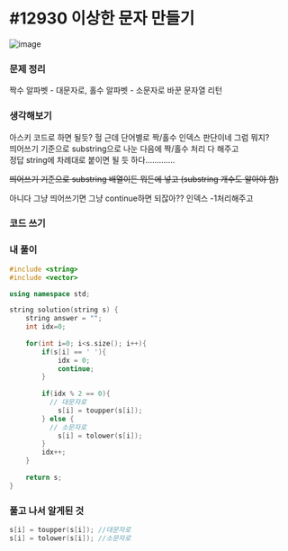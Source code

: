 # #12930 이상한 문자 만들기

![image](https://user-images.githubusercontent.com/28949235/123073793-b3dd5b00-d451-11eb-9982-09ab7f606c9e.png)

### 문제 정리

짝수 알파벳 - 대문자로, 홀수 알파벳 - 소문자로 바꾼 문자열 리턴

### 생각해보기

아스키 코드로 하면 될듯? 헐 근데 단어별로 짝/홀수 인덱스 판단이네 그럼 뭐지?  
띄어쓰기 기준으로 substring으로 나눈 다음에 짝/홀수 처리 다 해주고  
정답 string에 차례대로 붙이면 될 듯 하다.............

~~띄어쓰기 기준으로 substring 배열이든 뭐든에 넣고 (substring 개수도 알아야 함)~~

아니다 그냥 띄어쓰기면 그냥 continue하면 되잖아?? 인덱스 -1처리해주고

### 코드 쓰기

### 내 풀이

```c++
#include <string>
#include <vector>

using namespace std;

string solution(string s) {
    string answer = "";
    int idx=0;
    
    for(int i=0; i<s.size(); i++){
        if(s[i] == ' '){
            idx = 0;
            continue;
        }
        
        if(idx % 2 == 0){
          // 대문자로  
            s[i] = toupper(s[i]);
        } else {
          // 소문자로
            s[i] = tolower(s[i]);
        }
        idx++;
    }
    
    return s;
}
```



### 풀고 나서 알게된 것

```c++
s[i] = toupper(s[i]); //대문자로
s[i] = tolower(s[i]); //소문자로
```

